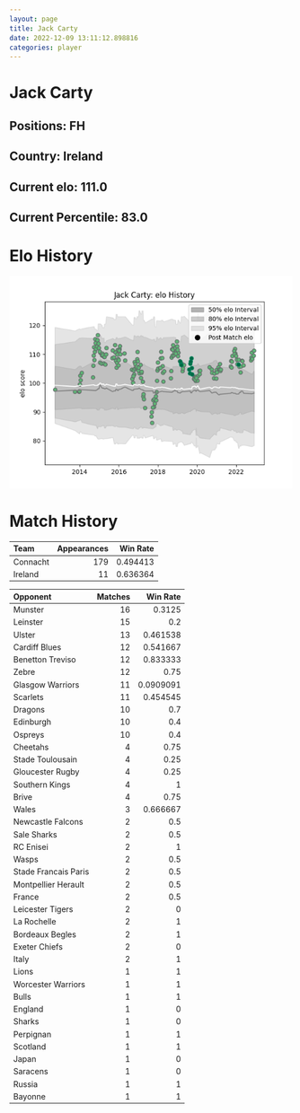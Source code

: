```yaml
---  
layout: page  
title: Jack Carty  
date: 2022-12-09 13:11:12.898816  
categories: player  
---
```

# Jack Carty

## Positions: FH

## Country: Ireland

## Current elo: 111.0

## Current Percentile: 83.0

# Elo History


![elo history](history_JackCarty.png)
# Match History


| Team     |   Appearances |   Win Rate |
|:---------|--------------:|-----------:|
| Connacht |           179 |   0.494413 |
| Ireland  |            11 |   0.636364 |

| Opponent             |   Matches |   Win Rate |
|:---------------------|----------:|-----------:|
| Munster              |        16 |  0.3125    |
| Leinster             |        15 |  0.2       |
| Ulster               |        13 |  0.461538  |
| Cardiff Blues        |        12 |  0.541667  |
| Benetton Treviso     |        12 |  0.833333  |
| Zebre                |        12 |  0.75      |
| Glasgow Warriors     |        11 |  0.0909091 |
| Scarlets             |        11 |  0.454545  |
| Dragons              |        10 |  0.7       |
| Edinburgh            |        10 |  0.4       |
| Ospreys              |        10 |  0.4       |
| Cheetahs             |         4 |  0.75      |
| Stade Toulousain     |         4 |  0.25      |
| Gloucester Rugby     |         4 |  0.25      |
| Southern Kings       |         4 |  1         |
| Brive                |         4 |  0.75      |
| Wales                |         3 |  0.666667  |
| Newcastle Falcons    |         2 |  0.5       |
| Sale Sharks          |         2 |  0.5       |
| RC Enisei            |         2 |  1         |
| Wasps                |         2 |  0.5       |
| Stade Francais Paris |         2 |  0.5       |
| Montpellier Herault  |         2 |  0.5       |
| France               |         2 |  0.5       |
| Leicester Tigers     |         2 |  0         |
| La Rochelle          |         2 |  1         |
| Bordeaux Begles      |         2 |  1         |
| Exeter Chiefs        |         2 |  0         |
| Italy                |         2 |  1         |
| Lions                |         1 |  1         |
| Worcester Warriors   |         1 |  1         |
| Bulls                |         1 |  1         |
| England              |         1 |  0         |
| Sharks               |         1 |  0         |
| Perpignan            |         1 |  1         |
| Scotland             |         1 |  1         |
| Japan                |         1 |  0         |
| Saracens             |         1 |  0         |
| Russia               |         1 |  1         |
| Bayonne              |         1 |  1         |